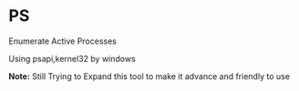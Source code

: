 # PS
Enumerate Active Processes

Using psapi,kernel32 by windows

<b>Note:</b> Still Trying to Expand this tool to make it advance and friendly to use
